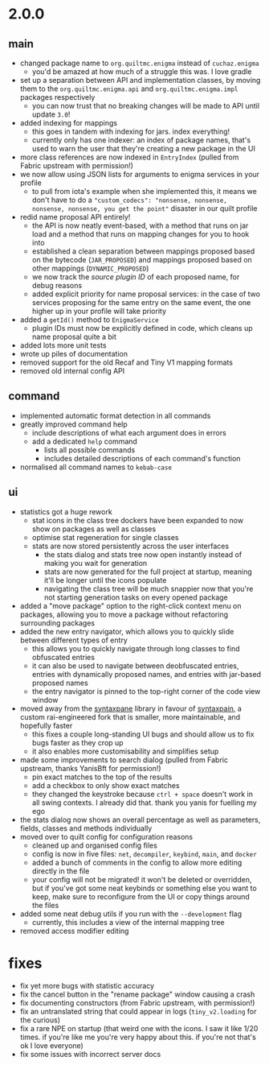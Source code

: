 # 2.0.0
## main
- changed package name to `org.quiltmc.enigma` instead of `cuchaz.enigma`
  - you'd be amazed at how much of a struggle this was. I love gradle
- set up a separation between API and implementation classes, by moving them to the `org.quiltmc.enigma.api` and `org.quiltmc.enigma.impl` packages respectively
  - you can now trust that no breaking changes will be made to API until update `3.0`!
- added indexing for mappings
  - this goes in tandem with indexing for jars. index everything!
  - currently only has one indexer: an index of package names, that's used to warn the user that they're creating a new package in the UI
- more class references are now indexed in `EntryIndex` (pulled from Fabric upstream with permission!)
- we now allow using JSON lists for arguments to enigma services in your profile
  - to pull from iota's example when she implemented this, it means we don't have to do a `"custom_codecs": "nonsense, nonsense, nonsense, nonsense, you get the point"` disaster in our quilt profile
- redid name proposal API entirely!
  - the API is now neatly event-based, with a method that runs on jar load and a method that runs on mapping changes for you to hook into
  - established a clean separation between mappings proposed based on the bytecode (`JAR_PROPOSED`) and mappings proposed based on other mappings (`DYNAMIC_PROPOSED`)
  - we now track the *source plugin ID* of each proposed name, for debug reasons
  - added explicit priority for name proposal services: in the case of two services proposing for the same entry on the same event, the one higher up in your profile will take priority
- added a `getId()` method to `EnigmaService`
  - plugin IDs must now be explicitly defined in code, which cleans up name proposal quite a bit
- added lots more unit tests
- wrote up piles of documentation
- removed support for the old Recaf and Tiny V1 mapping formats
- removed old internal config API
## command
- implemented automatic format detection in all commands
- greatly improved command help
  - include descriptions of what each argument does in errors
  - add a dedicated `help` command
    - lists all possible commands
    - includes detailed descriptions of each command's function
- normalised all command names to `kebab-case`
## ui
- statistics got a huge rework
  - stat icons in the class tree dockers have been expanded to now show on packages as well as classes
  - optimise stat regeneration for single classes
  - stats are now stored persistently across the user interfaces
    - the stats dialog and stats tree now open instantly instead of making you wait for generation
    - stats are now generated for the full project at startup, meaning it'll be longer until the icons populate
    - navigating the class tree will be much snappier now that you're not starting generation tasks on every opened package
- added a "move package" option to the right-click context menu on packages, allowing you to move a package without refactoring surrounding packages
- added the new entry navigator, which allows you to quickly slide between different types of entry
  - this allows you to quickly navigate through long classes to find obfuscated entries
  - it can also be used to navigate between deobfuscated entries, entries with dynamically proposed names, and entries with jar-based proposed names
  - the entry navigator is pinned to the top-right corner of the code view window
- moved away from the [syntaxpane](https://codeberg.org/sciss/SyntaxPane) library in favour of [syntaxpain](https://github.com/QuiltMC/syntaxpain), a custom rai-engineered fork that is smaller, more maintainable, and hopefully faster
  - this fixes a couple long-standing UI bugs and should allow us to fix bugs faster as they crop up
  - it also enables more customisability and simplifies setup
- made some improvements to search dialog (pulled from Fabric upstream, thanks YanisBft for permission!)
  - pin exact matches to the top of the results
  - add a checkbox to only show exact matches
  - they changed the keystroke because `ctrl + space` doesn't work in all swing contexts. I already did that. thank you yanis for fuelling my ego
- the stats dialog now shows an overall percentage as well as parameters, fields, classes and methods individually
- moved over to quilt config for configuration reasons
  - cleaned up and organised config files
  - config is now in five files: `net`, `decompiler`, `keybind`, `main`, and `docker`
  - added a bunch of comments in the config to allow more editing directly in the file
  - your config will not be migrated! it won't be deleted or overridden, but if you've got some neat keybinds or something else you want to keep, make sure to reconfigure from the UI or copy things around the files
- added some neat debug utils if you run with the `--development` flag
  - currently, this includes a view of the internal mapping tree
- removed access modifier editing
# fixes
- fix yet more bugs with statistic accuracy
- fix the cancel button in the "rename package" window causing a crash
- fix documenting constructors (from Fabric upstream, with permission!)
- fix an untranslated string that could appear in logs (`tiny_v2.loading` for the curious)
- fix a rare NPE on startup (that weird one with the icons. I saw it like 1/20 times. if you're like me you're very happy about this. if you're not that's ok I love everyone)
- fix some issues with incorrect server docs
